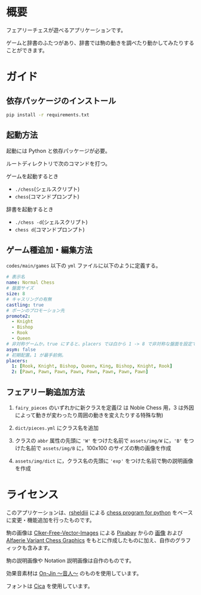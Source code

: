 # 概要

フェアリーチェスが遊べるアプリケーションです。

ゲームと辞書のふたつがあり、辞書では駒の動きを調べたり動かしてみたりすることができます。

# ガイド

## 依存パッケージのインストール

```bash
pip install -r requirements.txt
```

## 起動方法

起動には Python と依存パッケージが必要。

ルートディレクトリで次のコマンドを打つ。

ゲームを起動するとき

- `./chess`(シェルスクリプト)
- `chess`(コマンドプロンプト)

辞書を起動するとき

- `./chess -d`(シェルスクリプト)
- `chess d`(コマンドプロンプト)

## ゲーム種追加・編集方法

`codes/main/games` 以下の `yml` ファイルに以下のように定義する。

```yml
# 表示名
name: Normal Chess
# 盤面サイズ
size: 8
# キャスリングの有無
castling: true
# ポーンのプロモーション先
promote2:
  - Knight
  - Bishop
  - Rook
  - Queen
# 非対称ゲームか。true にすると、placers では白から 1 -> 8 で非対称な盤面を設定できる。
asym: false
# 初期配置。1 が最手前側。
placers:
  1: [Rook, Knight, Bishop, Queen, King, Bishop, Knight, Rook]
  2: [Pawn, Pawn, Pawn, Pawn, Pawn, Pawn, Pawn, Pawn]
```

## フェアリー駒追加方法

1. `fairy_pieces` のいずれかに新クラスを定義(2 は Noble Chess 用，3 は外因によって動きが変わったり周囲の動きを変えたりする特殊な駒)

1. `dict/pieces.yml` にクラス名を追加

1. クラスの `abbr` 属性の先頭に `'W'` をつけた名前で `assets/img/W` に，`'B'` をつけた名前で `assets/img/B` に，100x100 のサイズの駒の画像を作成

1. `assets/img/dict` に，クラス名の先頭に `'exp'` をつけた名前で駒の説明画像を作成

# ライセンス

このアプリケーションは、[rsheldiii](https://gist.github.com/rsheldiii) による [chess program for python](https://gist.github.com/rsheldiii/2993225) をベースに変更・機能追加を行ったものです。

駒の画像は [Clker-Free-Vector-Images](https://pixabay.com/ja/users/Clker-Free-Vector-Images-3736/) による [Pixabay](https://pixabay.com/ja/) からの [画像](https://pixabay.com/ja/vectors/%E3%83%81%E3%82%A7%E3%82%B9-%E4%BD%9C%E5%93%81-%E8%A8%AD%E5%AE%9A-%E3%82%B7%E3%83%B3%E3%83%9C%E3%83%AB-26774/) および [Alfaerie Variant Chess Graphics](https://www.chessvariants.com/graphics.dir/alfaerie/index.html) をもとに作成したものに加え、自作のグラフィックも含みます。

駒の説明画像や Notation 説明画像は自作のものです。

効果音素材は [On-Jin ～音人～](https://on-jin.com) のものを使用しています。

フォントは [Cica](https://github.com/miiton/Cica) を使用しています。
